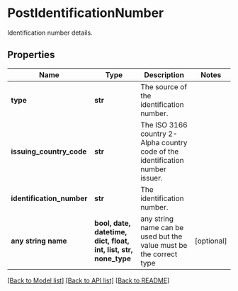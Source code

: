 # PostIdentificationNumber

Identification number details.

## Properties
Name | Type | Description | Notes
------------ | ------------- | ------------- | -------------
**type** | **str** | The source of the identification number. | 
**issuing_country_code** | **str** | The ISO 3166 country 2-Alpha country code of the identification number issuer. | 
**identification_number** | **str** | The identification number. | 
**any string name** | **bool, date, datetime, dict, float, int, list, str, none_type** | any string name can be used but the value must be the correct type | [optional]

[[Back to Model list]](../README.md#documentation-for-models) [[Back to API list]](../README.md#documentation-for-api-endpoints) [[Back to README]](../README.md)


